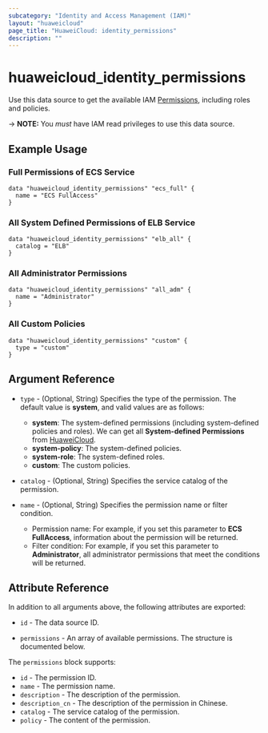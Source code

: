 ```yaml
---
subcategory: "Identity and Access Management (IAM)"
layout: "huaweicloud"
page_title: "HuaweiCloud: identity_permissions"
description: ""
---
```


# huaweicloud_identity_permissions

Use this data source to get the available IAM [Permissions](https://support.huaweicloud.com/intl/en-us/productdesc-iam/iam_01_0023.html#section5),
including roles and policies.

-> **NOTE:** You *must* have IAM read privileges to use this data source.

## Example Usage

### Full Permissions of ECS Service

```hcl
data "huaweicloud_identity_permissions" "ecs_full" {
  name = "ECS FullAccess"
}
```

### All System Defined Permissions of ELB Service

```hcl
data "huaweicloud_identity_permissions" "elb_all" {
  catalog = "ELB"
}
```

### All Administrator Permissions

```hcl
data "huaweicloud_identity_permissions" "all_adm" {
  name = "Administrator"
}
```

### All Custom Policies

```hcl
data "huaweicloud_identity_permissions" "custom" {
  type = "custom"
}
```

## Argument Reference

* `type` - (Optional, String) Specifies the type of the permission. The default value is **system**, and valid values are
  as follows:
  + **system**: The system-defined permissions (including system-defined policies and roles).
    We can get all **System-defined Permissions** from [HuaweiCloud](https://support.huaweicloud.com/intl/en-us/usermanual-permissions/iam_01_0001.html).
  + **system-policy**: The system-defined policies.
  + **system-role**: The system-defined roles.
  + **custom**: The custom policies.

* `catalog` - (Optional, String) Specifies the service catalog of the permission.

* `name` - (Optional, String) Specifies the permission name or filter condition.
  + Permission name: For example, if you set this parameter to **ECS FullAccess**, information about the permission will
    be returned.
  + Filter condition: For example, if you set this parameter to **Administrator**, all administrator permissions that
    meet the conditions will be returned.

## Attribute Reference

In addition to all arguments above, the following attributes are exported:

* `id` - The data source ID.

* `permissions` - An array of available permissions. The structure is documented below.

The `permissions` block supports:

* `id` - The permission ID.
* `name` - The permission name.
* `description` - The description of the permission.
* `description_cn` - The description of the permission in Chinese.
* `catalog` - The service catalog of the permission.
* `policy` - The content of the permission.

